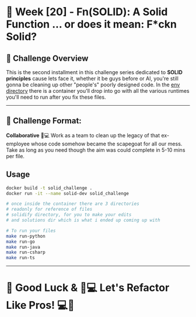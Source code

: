 # 💪 Week [20] - Fn(SOLID): A Solid Function ... or does it mean: F*ckn Solid?


## 📝 Challenge Overview
This is the second installment in this challenge series dedicated to **SOLID principles** cause lets face it, whether it be guys before or AI, you're still gonna be cleaning up other "people's" poorly designed code. In the [env directory](./env) there is a container you'll drop into go with all the various runtimes you'll need to run after you fix these files.

---

## 🏁 Challenge Format:
**Collaborative** 🤝💻 Work as a team to clean up the legacy of that ex-employee whose code somehow became the scapegoat for all our mess. Take as long as you need though the aim was could complete in 5-10 mins per file. 


## Usage
```bash
docker build -t solid_challenge .
docker run -it --name solid-dev solid_challenge

# once inside the container there are 3 directories
# readonly for reference of files
# solidify directory, for you to make your edits
# and solutions dir which is what i ended up coming up with

# To run your files
make run-python
make run-go
make run-java
make run-csharp
make run-ts
```
---

# 🏁 Good Luck & 🧠💻 Let's Refactor Like Pros! 💻🧠
